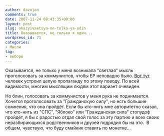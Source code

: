 ```yaml
---
author: davojan
comments: true
date: 2007-11-24 08:43:35+00:00
layout: post
slug: okazyivaetsya-ne-tolko-ya-odin
title: Оказывается, не только я один...
wordpress_id: 71
categories:
- Мысли
tag:
- выборы
---
```


Оказывается, не только у меня возникала "светлая" мысль проголосовать за коммунистов, чтобы ЕР неповадно было. [Вот тут](http://allan999.livejournal.com/2910628.html) человек устроил целую пропаганду по этому поводу. По всей видимости, многим  мыслящим людям этот вариант очевиден.

Но блин, голосовать за коммунистов у меня рука не поднимается. Хочется проголосовать за "Гражданскую силу", но есть большие сомнения, что она пройдёт. Если бы кто-нить мне авторитетно сказал, что кто-нить из "СПС", "Яблоко" или "Гражданская сила" стопудоф пройдёт, я бы с радостью отдал свой голос за эту партию и всех своих неразбирающихся родственников и друзей подрядил бы на это.  В общем, чувствую, что буду смайкик ставить по монетке...

